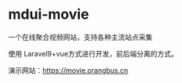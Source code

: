 # mdui-movie
一个在线聚合视频网站，支持各种主流站点采集

使用 Laravel9+vue方式进行开发，前后端分离的方式。

演示网站：https://movie.orangbus.cn
